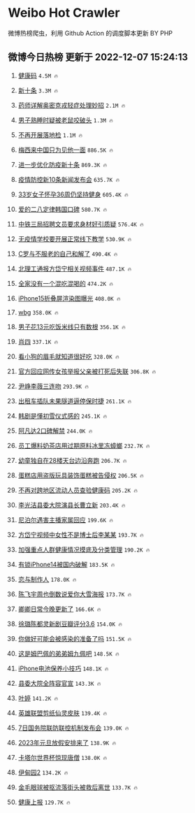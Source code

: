 # Weibo Hot Crawler 



微博热榜爬虫，利用 Github Action 的调度脚本更新 BY PHP 


## 微博今日热榜 更新于 2022-12-07 15:24:13 
1. [健康码](https://s.weibo.com/weibo?q=%23%E5%81%A5%E5%BA%B7%E7%A0%81%23&t=31&band_rank=1&Refer=top) `4.5M 🔥` 

1. [新十条](https://s.weibo.com/weibo?q=%23%E6%96%B0%E5%8D%81%E6%9D%A1%23&t=31&band_rank=2&Refer=top) `3.3M 🔥` 

1. [药师详解奥密克戎轻症处理妙招](https://s.weibo.com/weibo?q=%23%E8%8D%AF%E5%B8%88%E8%AF%A6%E8%A7%A3%E5%A5%A5%E5%AF%86%E5%85%8B%E6%88%8E%E8%BD%BB%E7%97%87%E5%A4%84%E7%90%86%E5%A6%99%E6%8B%9B%23&t=31&band_rank=3&Refer=top) `2.1M 🔥` 

1. [男子熟睡时疑被老鼠咬破头](https://s.weibo.com/weibo?q=%23%E7%94%B7%E5%AD%90%E7%86%9F%E7%9D%A1%E6%97%B6%E7%96%91%E8%A2%AB%E8%80%81%E9%BC%A0%E5%92%AC%E7%A0%B4%E5%A4%B4%23&t=31&band_rank=4&Refer=top) `1.3M 🔥` 

1. [不再开展落地检](https://s.weibo.com/weibo?q=%23%E4%B8%8D%E5%86%8D%E5%BC%80%E5%B1%95%E8%90%BD%E5%9C%B0%E6%A3%80%23&t=31&band_rank=5&Refer=top) `1.1M 🔥` 

1. [梅西来中国只为见他一面](https://s.weibo.com/weibo?q=%23%E6%A2%85%E8%A5%BF%E6%9D%A5%E4%B8%AD%E5%9B%BD%E5%8F%AA%E4%B8%BA%E8%A7%81%E4%BB%96%E4%B8%80%E9%9D%A2%23&t=31&band_rank=6&Refer=top) `886.5K 🔥` 

1. [进一步优化防疫新十条](https://s.weibo.com/weibo?q=%23%E8%BF%9B%E4%B8%80%E6%AD%A5%E4%BC%98%E5%8C%96%E9%98%B2%E7%96%AB%E6%96%B0%E5%8D%81%E6%9D%A1%23&t=31&band_rank=7&Refer=top) `869.3K 🔥` 

1. [疫情防控新10条新闻发布会](https://s.weibo.com/weibo?q=%23%E7%96%AB%E6%83%85%E9%98%B2%E6%8E%A7%E6%96%B010%E6%9D%A1%E6%96%B0%E9%97%BB%E5%8F%91%E5%B8%83%E4%BC%9A%23&t=31&band_rank=8&Refer=top) `635.7K 🔥` 

1. [33岁女子怀孕36周仍坚持健身](https://s.weibo.com/weibo?q=%2333%E5%B2%81%E5%A5%B3%E5%AD%90%E6%80%80%E5%AD%9536%E5%91%A8%E4%BB%8D%E5%9D%9A%E6%8C%81%E5%81%A5%E8%BA%AB%23&t=31&band_rank=9&Refer=top) `605.4K 🔥` 

1. [爱的二八定律韩国口碑](https://s.weibo.com/weibo?q=%23%E7%88%B1%E7%9A%84%E4%BA%8C%E5%85%AB%E5%AE%9A%E5%BE%8B%E9%9F%A9%E5%9B%BD%E5%8F%A3%E7%A2%91%23&t=31&band_rank=10&Refer=top) `580.7K 🔥` 

1. [中铁三局招聘文员要求身材好引质疑](https://s.weibo.com/weibo?q=%23%E4%B8%AD%E9%93%81%E4%B8%89%E5%B1%80%E6%8B%9B%E8%81%98%E6%96%87%E5%91%98%E8%A6%81%E6%B1%82%E8%BA%AB%E6%9D%90%E5%A5%BD%E5%BC%95%E8%B4%A8%E7%96%91%23&t=31&band_rank=11&Refer=top) `576.4K 🔥` 

1. [无疫情学校要开展正常线下教学](https://s.weibo.com/weibo?q=%23%E6%97%A0%E7%96%AB%E6%83%85%E5%AD%A6%E6%A0%A1%E8%A6%81%E5%BC%80%E5%B1%95%E6%AD%A3%E5%B8%B8%E7%BA%BF%E4%B8%8B%E6%95%99%E5%AD%A6%23&t=31&band_rank=12&Refer=top) `530.9K 🔥` 

1. [C罗与不服老的自己和解了](https://s.weibo.com/weibo?q=%23C%E7%BD%97%E4%B8%8E%E4%B8%8D%E6%9C%8D%E8%80%81%E7%9A%84%E8%87%AA%E5%B7%B1%E5%92%8C%E8%A7%A3%E4%BA%86%23&t=31&band_rank=13&Refer=top) `490.4K 🔥` 

1. [北理工通报方岱宁相关视频事件](https://s.weibo.com/weibo?q=%23%E5%8C%97%E7%90%86%E5%B7%A5%E9%80%9A%E6%8A%A5%E6%96%B9%E5%B2%B1%E5%AE%81%E7%9B%B8%E5%85%B3%E8%A7%86%E9%A2%91%E4%BA%8B%E4%BB%B6%23&t=31&band_rank=14&Refer=top) `487.1K 🔥` 

1. [全家没有一个混吃混喝的](https://s.weibo.com/weibo?q=%23%E5%85%A8%E5%AE%B6%E6%B2%A1%E6%9C%89%E4%B8%80%E4%B8%AA%E6%B7%B7%E5%90%83%E6%B7%B7%E5%96%9D%E7%9A%84%23&t=31&band_rank=15&Refer=top) `474.2K 🔥` 

1. [iPhone15折叠屏渲染图曝光](https://s.weibo.com/weibo?q=%23iPhone15%E6%8A%98%E5%8F%A0%E5%B1%8F%E6%B8%B2%E6%9F%93%E5%9B%BE%E6%9B%9D%E5%85%89%23&t=31&band_rank=16&Refer=top) `408.0K 🔥` 

1. [wbg](https://s.weibo.com/weibo?q=wbg&t=31&band_rank=17&Refer=top) `358.0K 🔥` 

1. [男子花13元吃饭米线只有数根](https://s.weibo.com/weibo?q=%23%E7%94%B7%E5%AD%90%E8%8A%B113%E5%85%83%E5%90%83%E9%A5%AD%E7%B1%B3%E7%BA%BF%E5%8F%AA%E6%9C%89%E6%95%B0%E6%A0%B9%23&t=31&band_rank=18&Refer=top) `356.1K 🔥` 

1. [肖四](https://s.weibo.com/weibo?q=%E8%82%96%E5%9B%9B&t=31&band_rank=19&Refer=top) `337.1K 🔥` 

1. [看小狗的眉毛就知道很好吃](https://s.weibo.com/weibo?q=%23%E7%9C%8B%E5%B0%8F%E7%8B%97%E7%9A%84%E7%9C%89%E6%AF%9B%E5%B0%B1%E7%9F%A5%E9%81%93%E5%BE%88%E5%A5%BD%E5%90%83%23&t=31&band_rank=20&Refer=top) `328.0K 🔥` 

1. [官方回应网传女孩举报父亲被打死后失联](https://s.weibo.com/weibo?q=%23%E5%AE%98%E6%96%B9%E5%9B%9E%E5%BA%94%E7%BD%91%E4%BC%A0%E5%A5%B3%E5%AD%A9%E4%B8%BE%E6%8A%A5%E7%88%B6%E4%BA%B2%E8%A2%AB%E6%89%93%E6%AD%BB%E5%90%8E%E5%A4%B1%E8%81%94%23&t=31&band_rank=21&Refer=top) `306.8K 🔥` 

1. [尹峥李薇三连吻](https://s.weibo.com/weibo?q=%23%E5%B0%B9%E5%B3%A5%E6%9D%8E%E8%96%87%E4%B8%89%E8%BF%9E%E5%90%BB%23&t=31&band_rank=22&Refer=top) `293.9K 🔥` 

1. [出租车插队未果隧道逼停保时捷](https://s.weibo.com/weibo?q=%23%E5%87%BA%E7%A7%9F%E8%BD%A6%E6%8F%92%E9%98%9F%E6%9C%AA%E6%9E%9C%E9%9A%A7%E9%81%93%E9%80%BC%E5%81%9C%E4%BF%9D%E6%97%B6%E6%8D%B7%23&t=31&band_rank=23&Refer=top) `261.1K 🔥` 

1. [韩剧是懂初雪仪式感的](https://s.weibo.com/weibo?q=%23%E9%9F%A9%E5%89%A7%E6%98%AF%E6%87%82%E5%88%9D%E9%9B%AA%E4%BB%AA%E5%BC%8F%E6%84%9F%E7%9A%84%23&t=31&band_rank=24&Refer=top) `245.1K 🔥` 

1. [阿凡达2口碑解禁](https://s.weibo.com/weibo?q=%23%E9%98%BF%E5%87%A1%E8%BE%BE2%E5%8F%A3%E7%A2%91%E8%A7%A3%E7%A6%81%23&t=31&band_rank=25&Refer=top) `244.0K 🔥` 

1. [员工爆料奶茶店用过期原料冰里冻蟑螂](https://s.weibo.com/weibo?q=%23%E5%91%98%E5%B7%A5%E7%88%86%E6%96%99%E5%A5%B6%E8%8C%B6%E5%BA%97%E7%94%A8%E8%BF%87%E6%9C%9F%E5%8E%9F%E6%96%99%E5%86%B0%E9%87%8C%E5%86%BB%E8%9F%91%E8%9E%82%23&t=31&band_rank=26&Refer=top) `232.7K 🔥` 

1. [幼童独自在28楼天台边沿奔跑](https://s.weibo.com/weibo?q=%23%E5%B9%BC%E7%AB%A5%E7%8B%AC%E8%87%AA%E5%9C%A828%E6%A5%BC%E5%A4%A9%E5%8F%B0%E8%BE%B9%E6%B2%BF%E5%A5%94%E8%B7%91%23&t=31&band_rank=27&Refer=top) `206.7K 🔥` 

1. [蛋糕店用盗版玩具装饰蛋糕被告侵权](https://s.weibo.com/weibo?q=%23%E8%9B%8B%E7%B3%95%E5%BA%97%E7%94%A8%E7%9B%97%E7%89%88%E7%8E%A9%E5%85%B7%E8%A3%85%E9%A5%B0%E8%9B%8B%E7%B3%95%E8%A2%AB%E5%91%8A%E4%BE%B5%E6%9D%83%23&t=31&band_rank=28&Refer=top) `206.5K 🔥` 

1. [不再对跨地区流动人员查验健康码](https://s.weibo.com/weibo?q=%23%E4%B8%8D%E5%86%8D%E5%AF%B9%E8%B7%A8%E5%9C%B0%E5%8C%BA%E6%B5%81%E5%8A%A8%E4%BA%BA%E5%91%98%E6%9F%A5%E9%AA%8C%E5%81%A5%E5%BA%B7%E7%A0%81%23&t=31&band_rank=29&Refer=top) `205.2K 🔥` 

1. [李光洁县委大院演县长曹立新](https://s.weibo.com/weibo?q=%23%E6%9D%8E%E5%85%89%E6%B4%81%E5%8E%BF%E5%A7%94%E5%A4%A7%E9%99%A2%E6%BC%94%E5%8E%BF%E9%95%BF%E6%9B%B9%E7%AB%8B%E6%96%B0%23&t=31&band_rank=30&Refer=top) `203.4K 🔥` 

1. [尼泊尔遇害主播家属回应](https://s.weibo.com/weibo?q=%23%E5%B0%BC%E6%B3%8A%E5%B0%94%E9%81%87%E5%AE%B3%E4%B8%BB%E6%92%AD%E5%AE%B6%E5%B1%9E%E5%9B%9E%E5%BA%94%23&t=31&band_rank=31&Refer=top) `199.6K 🔥` 

1. [方岱宁视频中女性不是博士后李某某](https://s.weibo.com/weibo?q=%23%E6%96%B9%E5%B2%B1%E5%AE%81%E8%A7%86%E9%A2%91%E4%B8%AD%E5%A5%B3%E6%80%A7%E4%B8%8D%E6%98%AF%E5%8D%9A%E5%A3%AB%E5%90%8E%E6%9D%8E%E6%9F%90%E6%9F%90%23&t=31&band_rank=32&Refer=top) `193.7K 🔥` 

1. [加强重点人群健康情况摸底及分类管理](https://s.weibo.com/weibo?q=%23%E5%8A%A0%E5%BC%BA%E9%87%8D%E7%82%B9%E4%BA%BA%E7%BE%A4%E5%81%A5%E5%BA%B7%E6%83%85%E5%86%B5%E6%91%B8%E5%BA%95%E5%8F%8A%E5%88%86%E7%B1%BB%E7%AE%A1%E7%90%86%23&t=31&band_rank=33&Refer=top) `190.2K 🔥` 

1. [有锁iPhone14被国内破解](https://s.weibo.com/weibo?q=%23%E6%9C%89%E9%94%81iPhone14%E8%A2%AB%E5%9B%BD%E5%86%85%E7%A0%B4%E8%A7%A3%23&t=31&band_rank=34&Refer=top) `183.5K 🔥` 

1. [恋与制作人](https://s.weibo.com/weibo?q=%E6%81%8B%E4%B8%8E%E5%88%B6%E4%BD%9C%E4%BA%BA&t=31&band_rank=35&Refer=top) `178.0K 🔥` 

1. [陈飞宇周也倒数说爱你大雪海报](https://s.weibo.com/weibo?q=%23%E9%99%88%E9%A3%9E%E5%AE%87%E5%91%A8%E4%B9%9F%E5%80%92%E6%95%B0%E8%AF%B4%E7%88%B1%E4%BD%A0%E5%A4%A7%E9%9B%AA%E6%B5%B7%E6%8A%A5%23&t=31&band_rank=36&Refer=top) `173.7K 🔥` 

1. [卿卿日常今晚更新了](https://s.weibo.com/weibo?q=%23%E5%8D%BF%E5%8D%BF%E6%97%A5%E5%B8%B8%E4%BB%8A%E6%99%9A%E6%9B%B4%E6%96%B0%E4%BA%86%23&t=31&band_rank=37&Refer=top) `166.6K 🔥` 

1. [徐璐陈都灵新剧豆瓣评分3.6](https://s.weibo.com/weibo?q=%23%E5%BE%90%E7%92%90%E9%99%88%E9%83%BD%E7%81%B5%E6%96%B0%E5%89%A7%E8%B1%86%E7%93%A3%E8%AF%84%E5%88%863.6%23&t=31&band_rank=38&Refer=top) `154.0K 🔥` 

1. [你做好可能会被感染的准备了吗](https://s.weibo.com/weibo?q=%E4%BD%A0%E5%81%9A%E5%A5%BD%E5%8F%AF%E8%83%BD%E4%BC%9A%E8%A2%AB%E6%84%9F%E6%9F%93%E7%9A%84%E5%87%86%E5%A4%87%E4%BA%86%E5%90%97&t=31&band_rank=39&Refer=top) `151.5K 🔥` 

1. [这是姆巴佩的弟弟姆九佩吧](https://s.weibo.com/weibo?q=%23%E8%BF%99%E6%98%AF%E5%A7%86%E5%B7%B4%E4%BD%A9%E7%9A%84%E5%BC%9F%E5%BC%9F%E5%A7%86%E4%B9%9D%E4%BD%A9%E5%90%A7%23&t=31&band_rank=40&Refer=top) `148.5K 🔥` 

1. [iPhone电池保养小技巧](https://s.weibo.com/weibo?q=%23iPhone%E7%94%B5%E6%B1%A0%E4%BF%9D%E5%85%BB%E5%B0%8F%E6%8A%80%E5%B7%A7%23&t=31&band_rank=41&Refer=top) `148.1K 🔥` 

1. [县委大院全阵容官宣](https://s.weibo.com/weibo?q=%23%E5%8E%BF%E5%A7%94%E5%A4%A7%E9%99%A2%E5%85%A8%E9%98%B5%E5%AE%B9%E5%AE%98%E5%AE%A3%23&t=31&band_rank=42&Refer=top) `143.3K 🔥` 

1. [叶婷](https://s.weibo.com/weibo?q=%E5%8F%B6%E5%A9%B7&t=31&band_rank=43&Refer=top) `141.2K 🔥` 

1. [英雄联盟剪纸仙灵皮肤](https://s.weibo.com/weibo?q=%23%E8%8B%B1%E9%9B%84%E8%81%94%E7%9B%9F%E5%89%AA%E7%BA%B8%E4%BB%99%E7%81%B5%E7%9A%AE%E8%82%A4%23&t=31&band_rank=44&Refer=top) `139.4K 🔥` 

1. [7日国务院联防联控机制发布会](https://s.weibo.com/weibo?q=%237%E6%97%A5%E5%9B%BD%E5%8A%A1%E9%99%A2%E8%81%94%E9%98%B2%E8%81%94%E6%8E%A7%E6%9C%BA%E5%88%B6%E5%8F%91%E5%B8%83%E4%BC%9A%23&t=31&band_rank=45&Refer=top) `139.0K 🔥` 

1. [2023年元旦放假安排来了](https://s.weibo.com/weibo?q=%232023%E5%B9%B4%E5%85%83%E6%97%A6%E6%94%BE%E5%81%87%E5%AE%89%E6%8E%92%E6%9D%A5%E4%BA%86%23&t=31&band_rank=46&Refer=top) `138.9K 🔥` 

1. [卡塔尔世界杯惊现唐僧](https://s.weibo.com/weibo?q=%23%E5%8D%A1%E5%A1%94%E5%B0%94%E4%B8%96%E7%95%8C%E6%9D%AF%E6%83%8A%E7%8E%B0%E5%94%90%E5%83%A7%23&t=31&band_rank=47&Refer=top) `138.0K 🔥` 

1. [伊甸园2](https://s.weibo.com/weibo?q=%23%E4%BC%8A%E7%94%B8%E5%9B%AD2%23&t=31&band_rank=48&Refer=top) `134.2K 🔥` 

1. [金毛眼球被抠流落街头被救后离世](https://s.weibo.com/weibo?q=%23%E9%87%91%E6%AF%9B%E7%9C%BC%E7%90%83%E8%A2%AB%E6%8A%A0%E6%B5%81%E8%90%BD%E8%A1%97%E5%A4%B4%E8%A2%AB%E6%95%91%E5%90%8E%E7%A6%BB%E4%B8%96%23&t=31&band_rank=49&Refer=top) `133.7K 🔥` 

1. [健康上报](https://s.weibo.com/weibo?q=%E5%81%A5%E5%BA%B7%E4%B8%8A%E6%8A%A5&t=31&band_rank=50&Refer=top) `129.7K 🔥` 

